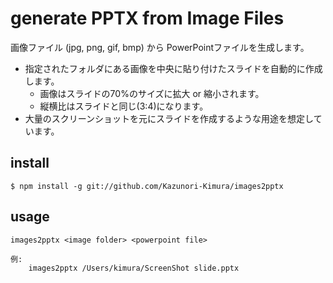 generate PPTX from Image Files
================================

画像ファイル (jpg, png, gif, bmp) から PowerPointファイルを生成します。

* 指定されたフォルダにある画像を中央に貼り付けたスライドを自動的に作成します。
  - 画像はスライドの70%のサイズに拡大 or 縮小されます。
  - 縦横比はスライドと同じ(3:4)になります。
* 大量のスクリーンショットを元にスライドを作成するような用途を想定しています。


install
-------

```
$ npm install -g git://github.com/Kazunori-Kimura/images2pptx
```


usage
------

    images2pptx <image folder> <powerpoint file>

    例:
        images2pptx /Users/kimura/ScreenShot slide.pptx


